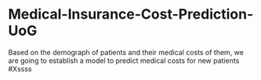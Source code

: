 # Medical-Insurance-Cost-Prediction-UoG
 Based on the demograph of patients and their medical costs of them, we are going to establish a model to predict medical costs for new patients
#Xssss
